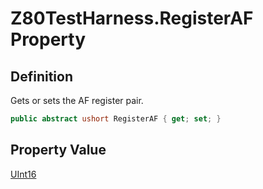 # Z80TestHarness.RegisterAF Property
## Definition

Gets or sets the AF register pair.

```c#
public abstract ushort RegisterAF { get; set; }
```

## Property Value

[UInt16](https://learn.microsoft.com/en-gb/dotnet/api/System.UInt16)
